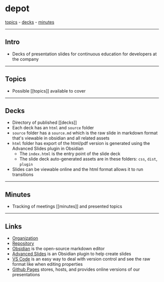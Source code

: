# depot

[topics](topics.md) - [decks](decks.md) - [minutes](minutes.md)

---

## Intro

- Decks of presentation slides for continuous education for developers at the company

---

## Topics

- Possible [[topics]] available to cover

---

## Decks

- Directory of published [[decks]]
- Each deck has an `html` and `source` folder
- `source` folder has a `source.md` which is the raw slide in markdown format that's viewable in obsidian and all related assets
- `html` folder has export of the html/pdf version is generated using the Advanced Slides plugin in Obsidian
  - The `index.html` is the entry point of the slide deck
  - The slide deck auto-generated assets are in these folders: `css`, `dist`, `plugin`
- Slides can be viewable online and the html format allows it to run transitions

---

## Minutes

- Tracking of meetings [[minutes]] and presented topics

---

## Links

- [Organization](https://github.com/Continuous-Education-Group)
- [Repository](https://github.com/Continuous-Education-Group/decks)
- [Obsidian](https://obsidian.md/) is the open-source markdown editor 
- [Advanced Slides](https://mszturc.github.io/obsidian-advanced-slides/) is an Obsidian plugin to help create slides
- [VS Code](https://code.visualstudio.com/) is an easy way to deal with version control and see the raw format like when editing properties
- [Github Pages](https://pages.github.com/) stores, hosts, and provides online versions of our presentations